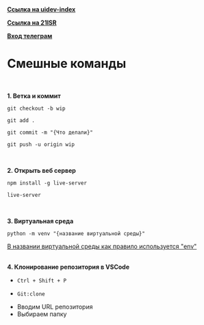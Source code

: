 <a href = "https://github.com/21ISR/uidev-index">
  <b>
  Ссылка на uidev-index
  </b>
</a>
<p></p>

<a href = "https://github.com/21ISR">
  <b>
    Ссылка на 21ISR
  </b>
</a>
<p></p>

<a href ="https://web.telegram.org/k/">
  <b>
    Вход телеграм
  </b>
</a>
<p></p>

<h1>
  <b>
  Смешные команды
  </b>
</h1>
<br>
<p>
  <b>
  1. Ветка и коммит
  </b>
</p>

```
git checkout -b wip
```

```
git add .
```

```
git commit -m "{Что делали}"
```

```
git push -u origin wip
```
<br>
<b>
  <p>
  2. Открыть веб сервер
  </p>
</b>

```
npm install -g live-server
```

```
live-server
```
<br>
<b>
  <p>
  3. Виртуальная среда
  </p>
</b>

```
python -m venv "{название виртуальной среды}"
```

<p>
  <u>
  В названии виртуальной среды как правило используется "env"
  </u>
</p>
<br>
<b>
  4. Клонирование репозитория в VSCode    
</b>
<ul>
<li>
  <code>Ctrl + Shift + P</code>
</li>
<li>
  
  ```
  Git:clone
  ```
</li>
<li>
  Вводим URL репозитория
</li>
<li>
  Выбираем папку
</li>
